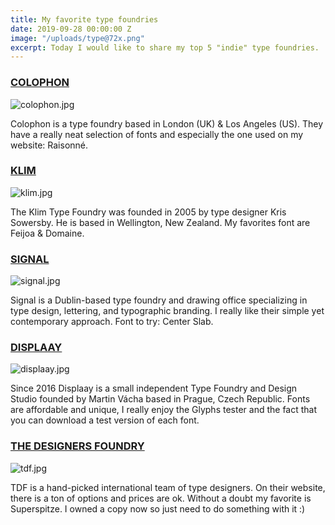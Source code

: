 ```yaml
---
title: My favorite type foundries
date: 2019-09-28 00:00:00 Z
image: "/uploads/type@72x.png"
excerpt: Today I would like to share my top 5 "indie" type foundries.
---
```


### [COLOPHON](https://www.colophon-foundry.org)<br>


![colophon.jpg](/uploads/colophon.jpg)


Colophon is a type foundry based in London (UK) & Los Angeles (US). They have a really neat selection of fonts and especially the one used on my website: Raisonné.


### [KLIM](https://klim.co.nz/)<br>


![klim.jpg](/uploads/klim.jpg)


The Klim Type Foundry was founded in 2005 by type designer Kris Sowersby. He is based in Wellington, New Zealand. My favorites font are Feijoa & Domaine.
<br>


### [SIGNAL](https://signalfoundry.com/)<br>


![signal.jpg](/uploads/signal.jpg)


Signal is a Dublin-based type foundry and drawing office specializing in type design, lettering, and typographic branding. I really like their simple yet contemporary approach. Font to try: Center Slab.


### [DISPLAAY](https://displaay.net/typeface/)<br>


![displaay.jpg](/uploads/displaay.jpg)


Since 2016 Displaay is a small independent Type Foundry and Design Studio founded by Martin Vácha based in Prague, Czech Republic. Fonts are affordable and unique, I really enjoy the Glyphs tester and the fact that you can download a test version of each font.


### [THE DESIGNERS FOUNDRY](https://thedesignersfoundry.com/)<br>


![tdf.jpg](/uploads/tdf.jpg)


TDF is a hand-picked international team of type designers. On their website, there is a ton of options and prices are ok. Without a doubt my favorite is Superspitze. I owned a copy now so just need to do something with it :)